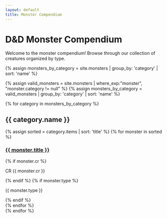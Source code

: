 ```yaml
---
layout: default
title: Monster Compendium
---
```


# D&D Monster Compendium

Welcome to the monster compendium! Browse through our collection of creatures organized by type.

{% assign monsters_by_category = site.monsters | group_by: 'category' | sort: 'name' %}

{% assign valid_monsters = site.monsters | where_exp:"monster", "monster.category != null" %}
{% assign monsters_by_category = valid_monsters | group_by: 'category' | sort: 'name' %}

{% for category in monsters_by_category %}
## {{ category.name }}

<div class="monster-list">
{% assign sorted = category.items | sort: 'title' %}
{% for monster in sorted %}
  <div class="monster-card">
    <h3><a href="{{ monster.url | relative_url }}">{{ monster.title }}</a></h3>
    {% if monster.cr %}
    <p class="monster-cr">CR {{ monster.cr }}</p>
    {% endif %}
    {% if monster.type %}
    <p class="monster-type">{{ monster.type }}</p>
    {% endif %}
  </div>
{% endfor %}
</div>
{% endfor %}
